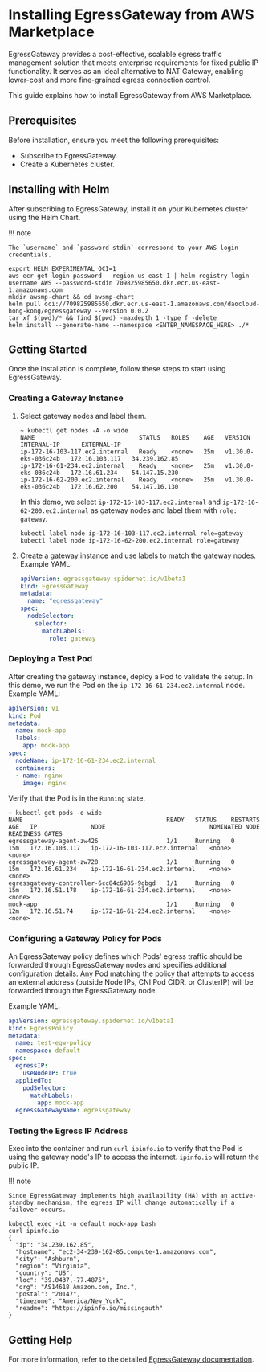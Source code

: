 # Installing EgressGateway from AWS Marketplace

EgressGateway provides a cost-effective, scalable egress traffic management solution that meets enterprise requirements for fixed public IP functionality. It serves as an ideal alternative to NAT Gateway, enabling lower-cost and more fine-grained egress connection control.

This guide explains how to install EgressGateway from AWS Marketplace.

## Prerequisites

Before installation, ensure you meet the following prerequisites:

- Subscribe to EgressGateway.
- Create a Kubernetes cluster.

## Installing with Helm

After subscribing to EgressGateway, install it on your Kubernetes cluster using the Helm Chart.

!!! note

    The `username` and `password-stdin` correspond to your AWS login credentials.

```shell
export HELM_EXPERIMENTAL_OCI=1
aws ecr get-login-password --region us-east-1 | helm registry login --username AWS --password-stdin 709825985650.dkr.ecr.us-east-1.amazonaws.com
mkdir awsmp-chart && cd awsmp-chart
helm pull oci://709825985650.dkr.ecr.us-east-1.amazonaws.com/daocloud-hong-kong/egressgateway --version 0.0.2
tar xf $(pwd)/* && find $(pwd) -maxdepth 1 -type f -delete
helm install --generate-name --namespace <ENTER_NAMESPACE_HERE> ./*
```

## Getting Started

Once the installation is complete, follow these steps to start using EgressGateway.

### Creating a Gateway Instance

1. Select gateway nodes and label them.

    ```shell
    ~ kubectl get nodes -A -o wide
    NAME                             STATUS   ROLES    AGE   VERSION               INTERNAL-IP      EXTERNAL-IP                         
    ip-172-16-103-117.ec2.internal   Ready    <none>   25m   v1.30.0-eks-036c24b   172.16.103.117   34.239.162.85  
    ip-172-16-61-234.ec2.internal    Ready    <none>   25m   v1.30.0-eks-036c24b   172.16.61.234    54.147.15.230
    ip-172-16-62-200.ec2.internal    Ready    <none>   25m   v1.30.0-eks-036c24b   172.16.62.200    54.147.16.130  
    ```

    In this demo, we select `ip-172-16-103-117.ec2.internal` and `ip-172-16-62-200.ec2.internal` as gateway nodes and label them with `role: gateway`.

    ```shell
    kubectl label node ip-172-16-103-117.ec2.internal role=gateway
    kubectl label node ip-172-16-62-200.ec2.internal role=gateway
    ```

2. Create a gateway instance and use labels to match the gateway nodes. Example YAML:

    ```yaml
    apiVersion: egressgateway.spidernet.io/v1beta1
    kind: EgressGateway
    metadata:
      name: "egressgateway"
    spec:
      nodeSelector:
        selector:
          matchLabels:
            role: gateway
    ```

### Deploying a Test Pod

After creating the gateway instance, deploy a Pod to validate the setup. In this demo, we run the Pod on the `ip-172-16-61-234.ec2.internal` node. Example YAML:

```yaml
apiVersion: v1
kind: Pod
metadata:
  name: mock-app
  labels:
    app: mock-app
spec:
  nodeName: ip-172-16-61-234.ec2.internal
  containers:
  - name: nginx
    image: nginx
```

Verify that the Pod is in the `Running` state.

```shell
~ kubectl get pods -o wide
NAME                                        READY   STATUS    RESTARTS   AGE   IP               NODE                             NOMINATED NODE   READINESS GATES
egressgateway-agent-zw426                   1/1     Running   0          15m   172.16.103.117   ip-172-16-103-117.ec2.internal   <none>           <none>
egressgateway-agent-zw728                   1/1     Running   0          15m   172.16.61.234    ip-172-16-61-234.ec2.internal    <none>           <none>
egressgateway-controller-6cc84c6985-9gbgd   1/1     Running   0          15m   172.16.51.178    ip-172-16-61-234.ec2.internal    <none>           <none>
mock-app                                    1/1     Running   0          12m   172.16.51.74     ip-172-16-61-234.ec2.internal    <none>           <none>
```

### Configuring a Gateway Policy for Pods

An EgressGateway policy defines which Pods' egress traffic should be forwarded through EgressGateway nodes and specifies additional configuration details. Any Pod matching the policy that attempts to access an external address (outside Node IPs, CNI Pod CIDR, or ClusterIP) will be forwarded through the EgressGateway node.

Example YAML:

```yaml
apiVersion: egressgateway.spidernet.io/v1beta1
kind: EgressPolicy
metadata:
  name: test-egw-policy
  namespace: default
spec:
  egressIP:
    useNodeIP: true
  appliedTo:
    podSelector:
      matchLabels:
        app: mock-app
  egressGatewayName: egressgateway
```

### Testing the Egress IP Address

Exec into the container and run `curl ipinfo.io` to verify that the Pod is using the gateway node's IP to access the internet. `ipinfo.io` will return the public IP.

!!! note

    Since EgressGateway implements high availability (HA) with an active-standby mechanism, the egress IP will change automatically if a failover occurs.

```shell
kubectl exec -it -n default mock-app bash
curl ipinfo.io
{
  "ip": "34.239.162.85",
  "hostname": "ec2-34-239-162-85.compute-1.amazonaws.com",
  "city": "Ashburn",
  "region": "Virginia",
  "country": "US",
  "loc": "39.0437,-77.4875",
  "org": "AS14618 Amazon.com, Inc.",
  "postal": "20147",
  "timezone": "America/New_York",
  "readme": "https://ipinfo.io/missingauth"
}
```

## Getting Help

For more information, refer to the detailed [EgressGateway documentation](../index.md).
